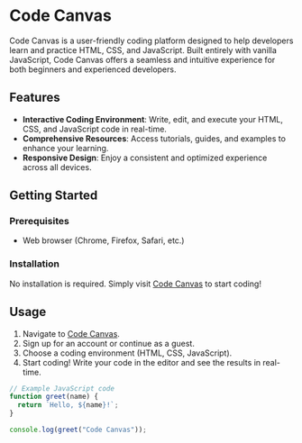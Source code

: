 
# Code Canvas

Code Canvas is a user-friendly coding platform designed to help developers learn and practice HTML, CSS, and JavaScript. Built entirely with vanilla JavaScript, Code Canvas offers a seamless and intuitive experience for both beginners and experienced developers.

## Features

- **Interactive Coding Environment**: Write, edit, and execute your HTML, CSS, and JavaScript code in real-time.
- **Comprehensive Resources**: Access tutorials, guides, and examples to enhance your learning.
- **Responsive Design**: Enjoy a consistent and optimized experience across all devices.

## Getting Started

### Prerequisites

- Web browser (Chrome, Firefox, Safari, etc.)

### Installation

No installation is required. Simply visit [Code Canvas]() to start coding!

## Usage

1. Navigate to [Code Canvas]().
2. Sign up for an account or continue as a guest.
3. Choose a coding environment (HTML, CSS, JavaScript).
4. Start coding! Write your code in the editor and see the results in real-time.

```javascript
// Example JavaScript code
function greet(name) {
  return `Hello, ${name}!`;
}

console.log(greet("Code Canvas"));
